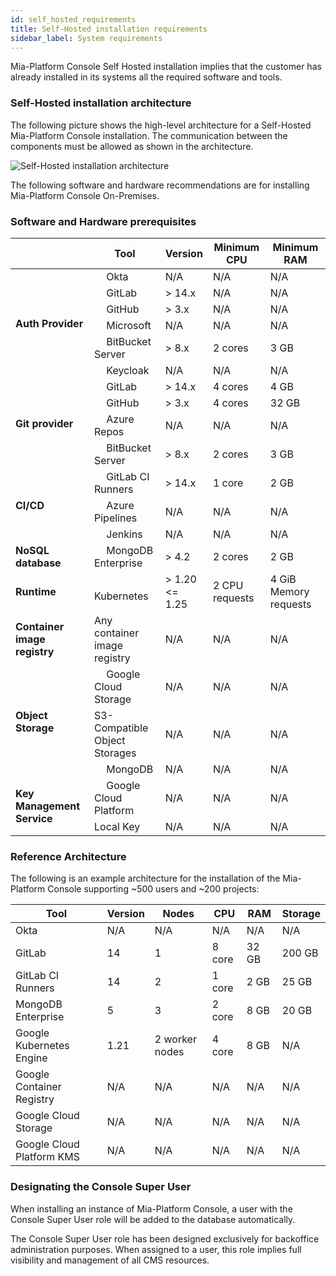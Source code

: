 ```yaml
---
id: self_hosted_requirements
title: Self-Hosted installation requirements
sidebar_label: System requirements
---
```


Mia-Platform Console Self Hosted installation implies that the customer has already installed in its systems all the required software and tools.

### Self-Hosted installation architecture

The following picture shows the high-level architecture for a Self-Hosted Mia-Platform Console installation. The communication between the components must be allowed as shown in the architecture.

![Self-Hosted installation architecture](img/self_hosted_architecture_with_mia_nexus.png)

The following software and hardware recommendations are for installing Mia-Platform Console On-Premises.

### Software and Hardware prerequisites  

<table>
   <thead>
      <tr>
         <th></th>
         <th><strong>Tool</strong></th>
         <th><strong>Version</strong></th>
         <th><strong>Minimum CPU</strong></th>
         <th><strong>Minimum RAM</strong></th>
      </tr>
   </thead>
   <tbody>
      <tr>
         <td rowspan="6"><strong>Auth Provider</strong></td>
         <td><img src="/img/okta.ico" width="15" height="15"/> Okta</td>
         <td>N/A</td>
         <td>N/A</td>
         <td>N/A</td>
      </tr>
      <tr>
         <td><img src="/img/gitlab.png" width="15" height="15"/> GitLab</td>
         <td>> 14.x</td>
         <td>N/A</td>
         <td>N/A</td>
      </tr>
      <tr>
         <td><img src="/img/github.png" width="15" height="15"/> GitHub</td>
         <td>> 3.x</td>
         <td>N/A</td>
         <td>N/A</td>
      </tr>
      <tr>
         <td><img src="/img/microsoft.ico" width="15" height="15"/> Microsoft</td>
         <td>N/A</td>
         <td>N/A</td>
         <td>N/A</td>
      </tr>
      <tr>
         <td><img src="/img/bitbucket-server.ico" width="15" height="15"/> BitBucket Server</td>
         <td>&gt; 8.x</td>
         <td>2 cores</td>
         <td>3 GB</td>
      </tr>
      <tr>
         <td><img src="/img/keycloak.ico" width="15" height="15"/> Keycloak</td>
         <td>N/A</td>
         <td>N/A</td>
         <td>N/A</td>
      </tr>
      <tr>
         <td rowspan="4"><strong>Git provider</strong></td>
         <td><img src="/img/gitlab.png" width="15" height="15"/> GitLab</td>
         <td>&gt; 14.x</td>
         <td>4 cores</td>
         <td>4 GB</td>
      </tr>
      <tr>
         <td><img src="/img/github.png" width="15" height="15"/> GitHub</td>
         <td>&gt; 3.x</td>
         <td>4 cores</td>
         <td>32 GB</td>
      </tr>
      <tr>
         <td><img src="/img/azure-repos.png" width="15" height="15"/> Azure Repos</td>
         <td>N/A</td>
         <td>N/A</td>
         <td>N/A</td>
      </tr>
      <tr>
         <td><img src="/img/bitbucket-server.ico" width="15" height="15"/> BitBucket Server</td>
         <td>&gt; 8.x</td>
         <td>2 cores</td>
         <td>3 GB</td>
      </tr>
      <tr>
         <td rowspan="3"><strong>CI/CD</strong></td>
         <td><img src="/img/gitlab.png" width="15" height="15"/> GitLab CI Runners</td>
         <td>&gt; 14.x</td>
         <td>1 core</td>
         <td>2 GB</td>
      </tr>
      <tr>
         <td><img src="/img/azure-pipelines.png" width="15" height="15"/> Azure Pipelines</td>
         <td>N/A</td>
         <td>N/A</td>
         <td>N/A</td>
      </tr>
      <tr>
         <td><img src="/img/jenkins.png" width="15" height="15"/> Jenkins</td>
         <td>N/A</td>
         <td>N/A</td>
         <td>N/A</td>
      </tr>
      <tr>
         <td><strong>NoSQL database</strong></td>
         <td><img src="/img/mongodb.ico" width="15" height="15"/> MongoDB Enterprise</td>
         <td>&gt; 4.2</td>
         <td>2 cores</td>
         <td>2 GB</td>
      </tr>
      <tr>
         <td><strong>Runtime</strong></td>
         <td><img src="/img/kubernetes.png" width="15" height="15"/> Kubernetes</td>
         <td>&gt; 1.20<br/>&lt;= 1.25</td>
         <td>2 CPU requests</td>
         <td>4 GiB Memory requests</td>
      </tr>
      <tr>
         <td><strong>Container image registry</strong></td>
         <td>Any container image registry</td>
         <td>N/A</td>
         <td>N/A</td>
         <td>N/A</td>
      </tr>
      <tr>
         <td rowspan="3"><strong>Object Storage</strong></td>
         <td><img src="/img/gcs.png" width="15" height="15"/> Google Cloud Storage</td>
         <td>N/A</td>
         <td>N/A</td>
         <td>N/A</td>
      </tr>
      <tr>
        <td>S3-Compatible Object Storages</td>
        <td>N/A</td>
        <td>N/A</td>
        <td>N/A</td>
      </tr>
      <tr>
        <td><img src="/img/mongodb.ico" width="15" height="15"/> MongoDB</td>
        <td>N/A</td>
        <td>N/A</td>
        <td>N/A</td>
      </tr>
      <tr>
         <td rowspan="2"><strong>Key Management Service</strong></td>
         <td><img src="/img/gcp.ico" width="15" height="15"/> Google Cloud Platform</td>
         <td>N/A</td>
         <td>N/A</td>
         <td>N/A</td>
      </tr>
      <tr>
         <td>Local Key</td>
         <td>N/A</td>
         <td>N/A</td>
         <td>N/A</td>
      </tr>
   </tbody>
</table>


### Reference Architecture

The following is an example architecture for the installation of the Mia-Platform Console supporting ~500 users and ~200 projects:

| **Tool**                  | **Version** | **Nodes**      | **CPU** | **RAM** | **Storage** |
|---------------------------|-------------|----------------|---------|---------|-------------|
| Okta                      | N/A         | N/A            | N/A     | N/A     | N/A         |
| GitLab                    | 14          | 1              | 8 core  | 32 GB   | 200 GB      |
| GitLab CI Runners         | 14          | 2              | 1 core  | 2 GB    | 25 GB       |
| MongoDB Enterprise        | 5           | 3              | 2 core  | 8 GB    | 20 GB       |
| Google Kubernetes Engine  | 1.21        | 2 worker nodes | 4 core  | 8 GB    | N/A         |
| Google Container Registry | N/A         | N/A            | N/A     | N/A     | N/A         |
| Google Cloud Storage      | N/A         | N/A            | N/A     | N/A     | N/A         |
| Google Cloud Platform KMS | N/A         | N/A            | N/A     | N/A     | N/A         |

### Designating the Console Super User

When installing an instance of Mia-Platform Console, a user with the Console Super User role will be added to the database automatically.

The Console Super User role has been designed exclusively for backoffice administration purposes. 
When assigned to a user, this role implies full visibility and management of all CMS resources.
